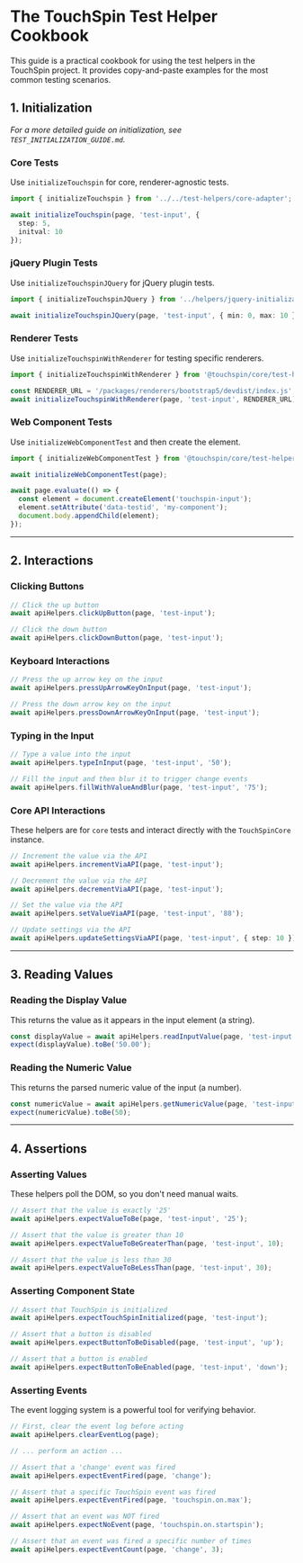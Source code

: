 
# The TouchSpin Test Helper Cookbook

This guide is a practical cookbook for using the test helpers in the TouchSpin project. It provides copy-and-paste examples for the most common testing scenarios.

## 1. Initialization

*For a more detailed guide on initialization, see `TEST_INITIALIZATION_GUIDE.md`.*

### Core Tests

Use `initializeTouchspin` for core, renderer-agnostic tests.

```typescript
import { initializeTouchspin } from '../../test-helpers/core-adapter';

await initializeTouchspin(page, 'test-input', {
  step: 5,
  initval: 10
});
```

### jQuery Plugin Tests

Use `initializeTouchspinJQuery` for jQuery plugin tests.

```typescript
import { initializeTouchspinJQuery } from '../helpers/jquery-initialization';

await initializeTouchspinJQuery(page, 'test-input', { min: 0, max: 10 });
```

### Renderer Tests

Use `initializeTouchspinWithRenderer` for testing specific renderers.

```typescript
import { initializeTouchspinWithRenderer } from '@touchspin/core/test-helpers';

const RENDERER_URL = '/packages/renderers/bootstrap5/devdist/index.js';
await initializeTouchspinWithRenderer(page, 'test-input', RENDERER_URL);
```

### Web Component Tests

Use `initializeWebComponentTest` and then create the element.

```typescript
import { initializeWebComponentTest } from '@touchspin/core/test-helpers';

await initializeWebComponentTest(page);

await page.evaluate(() => {
  const element = document.createElement('touchspin-input');
  element.setAttribute('data-testid', 'my-component');
  document.body.appendChild(element);
});
```

---

## 2. Interactions

### Clicking Buttons

```typescript
// Click the up button
await apiHelpers.clickUpButton(page, 'test-input');

// Click the down button
await apiHelpers.clickDownButton(page, 'test-input');
```

### Keyboard Interactions

```typescript
// Press the up arrow key on the input
await apiHelpers.pressUpArrowKeyOnInput(page, 'test-input');

// Press the down arrow key on the input
await apiHelpers.pressDownArrowKeyOnInput(page, 'test-input');
```

### Typing in the Input

```typescript
// Type a value into the input
await apiHelpers.typeInInput(page, 'test-input', '50');

// Fill the input and then blur it to trigger change events
await apiHelpers.fillWithValueAndBlur(page, 'test-input', '75');
```

### Core API Interactions

These helpers are for `core` tests and interact directly with the `TouchSpinCore` instance.

```typescript
// Increment the value via the API
await apiHelpers.incrementViaAPI(page, 'test-input');

// Decrement the value via the API
await apiHelpers.decrementViaAPI(page, 'test-input');

// Set the value via the API
await apiHelpers.setValueViaAPI(page, 'test-input', '88');

// Update settings via the API
await apiHelpers.updateSettingsViaAPI(page, 'test-input', { step: 10 });
```

---

## 3. Reading Values

### Reading the Display Value

This returns the value as it appears in the input element (a string).

```typescript
const displayValue = await apiHelpers.readInputValue(page, 'test-input');
expect(displayValue).toBe('50.00');
```

### Reading the Numeric Value

This returns the parsed numeric value of the input (a number).

```typescript
const numericValue = await apiHelpers.getNumericValue(page, 'test-input');
expect(numericValue).toBe(50);
```

---

## 4. Assertions

### Asserting Values

These helpers poll the DOM, so you don't need manual waits.

```typescript
// Assert that the value is exactly '25'
await apiHelpers.expectValueToBe(page, 'test-input', '25');

// Assert that the value is greater than 10
await apiHelpers.expectValueToBeGreaterThan(page, 'test-input', 10);

// Assert that the value is less than 30
await apiHelpers.expectValueToBeLessThan(page, 'test-input', 30);
```

### Asserting Component State

```typescript
// Assert that TouchSpin is initialized
await apiHelpers.expectTouchSpinInitialized(page, 'test-input');

// Assert that a button is disabled
await apiHelpers.expectButtonToBeDisabled(page, 'test-input', 'up');

// Assert that a button is enabled
await apiHelpers.expectButtonToBeEnabled(page, 'test-input', 'down');
```

### Asserting Events

The event logging system is a powerful tool for verifying behavior.

```typescript
// First, clear the event log before acting
await apiHelpers.clearEventLog(page);

// ... perform an action ...

// Assert that a 'change' event was fired
await apiHelpers.expectEventFired(page, 'change');

// Assert that a specific TouchSpin event was fired
await apiHelpers.expectEventFired(page, 'touchspin.on.max');

// Assert that an event was NOT fired
await apiHelpers.expectNoEvent(page, 'touchspin.on.startspin');

// Assert that an event was fired a specific number of times
await apiHelpers.expectEventCount(page, 'change', 3);
```
